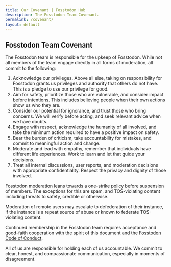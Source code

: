 ```yaml
---
title: Our Covenant | Fosstodon Hub
description: The Fosstodon Team Covenant.
permalink: /covenant/
layout: default
---
```

## Fosstodon Team Covenant

The Fosstodon team is responsible for the upkeep of Fosstodon. While not all members of the team engage directly in all forms of moderation, all commit to the following:

1. Acknowledge our privileges. Above all else, taking on responsibility for Fosstodon grants us privileges and authority that others do not have. This is a pledge to use our privilege for good.
2. Aim for safety, prioritize those who are vulnerable, and consider impact before intentions. This includes believing people when their own actions show us who they are.
3. Consider our potential for ignorance, and trust those who bring concerns. We will verify before acting, and seek relevant advice when we have doubts.
4. Engage with respect, acknowledge the humanity of all involved, and take the minimum action required to have a positive impact on safety.
5. Bear the burden of criticism, take accountability for mistakes, and commit to meaningful action and change.
6. Moderate and lead with empathy, remember that individuals have different life experiences. Work to learn and let that guide your decisions.
7. Treat all internal discussions, user reports, and moderation decisions with appropriate confidentiality. Respect the privacy and dignity of those involved.

Fosstodon moderation leans towards a one-strike policy before suspension of members.
The exceptions for this are spam, and TOS-violating content including threats to safety, credible or otherwise.

Moderation of remote users may escalate to defederation of their instance, if the instance is a repeat source of abuse or known to federate TOS-violating content.

Continued membership in the Fosstodon team requires acceptance and good-faith cooperation with the spirit of this document and the [Fosstodon Code of Conduct](https://hub.fosstodon.org/coc).

All of us are responsible for holding each of us accountable. We commit to clear, honest, and compassionate communication, especially in moments of disagreement.
